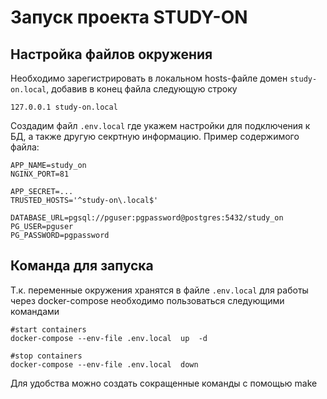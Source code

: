 # Запуск проекта STUDY-ON

## Настройка файлов окружения
Необходимо зарегистрировать в локальном hosts-файле домен `study-on.local`, добавив в конец файла следующую строку

```shell
127.0.0.1 study-on.local 
```

Создадим файл `.env.local` где укажем настройки для подключения к БД, а также другую секртную информацию.
Пример содержимого файла:
```
APP_NAME=study_on
NGINX_PORT=81

APP_SECRET=...
TRUSTED_HOSTS='^study-on\.local$'

DATABASE_URL=pgsql://pguser:pgpassword@postgres:5432/study_on
PG_USER=pguser
PG_PASSWORD=pgpassword
```

## Команда для запуска

Т.к. переменные окружения хранятся в файле `.env.local` для работы через docker-compose необходимо
пользоваться следующими командами
```shell
#start containers
docker-compose --env-file .env.local  up  -d

#stop containers
docker-compose --env-file .env.local  down
```

Для удобства можно создать сокращенные команды c помощью make

